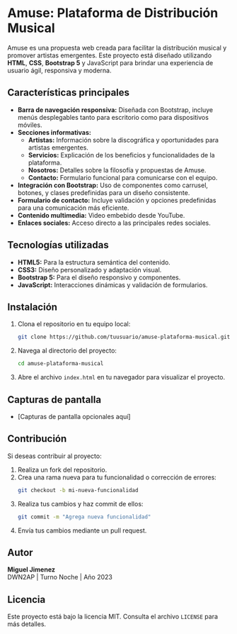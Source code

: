# Amuse: Plataforma de Distribución Musical

Amuse es una propuesta web creada para facilitar la distribución musical y promover artistas emergentes. Este proyecto está diseñado utilizando **HTML**, **CSS**, **Bootstrap 5** y JavaScript para brindar una experiencia de usuario ágil, responsiva y moderna.

## Características principales

- **Barra de navegación responsiva:** Diseñada con Bootstrap, incluye menús desplegables tanto para escritorio como para dispositivos móviles.
- **Secciones informativas:**
  - **Artistas:** Información sobre la discográfica y oportunidades para artistas emergentes.
  - **Servicios:** Explicación de los beneficios y funcionalidades de la plataforma.
  - **Nosotros:** Detalles sobre la filosofía y propuestas de Amuse.
  - **Contacto:** Formulario funcional para comunicarse con el equipo.
- **Integración con Bootstrap:** Uso de componentes como carrusel, botones, y clases predefinidas para un diseño consistente.
- **Formulario de contacto:** Incluye validación y opciones predefinidas para una comunicación más eficiente.
- **Contenido multimedia:** Video embebido desde YouTube.
- **Enlaces sociales:** Acceso directo a las principales redes sociales.

## Tecnologías utilizadas

- **HTML5:** Para la estructura semántica del contenido.
- **CSS3:** Diseño personalizado y adaptación visual.
- **Bootstrap 5:** Para el diseño responsivo y componentes.
- **JavaScript:** Interacciones dinámicas y validación de formularios.

## Instalación

1. Clona el repositorio en tu equipo local:
   ```bash
   git clone https://github.com/tuusuario/amuse-plataforma-musical.git
   ```
2. Navega al directorio del proyecto:
   ```bash
   cd amuse-plataforma-musical
   ```
3. Abre el archivo `index.html` en tu navegador para visualizar el proyecto.

## Capturas de pantalla

- [Capturas de pantalla opcionales aquí]

## Contribución

Si deseas contribuir al proyecto:

1. Realiza un fork del repositorio.
2. Crea una rama nueva para tu funcionalidad o corrección de errores:
   ```bash
   git checkout -b mi-nueva-funcionalidad
   ```
3. Realiza tus cambios y haz commit de ellos:
   ```bash
   git commit -m "Agrega nueva funcionalidad"
   ```
4. Envía tus cambios mediante un pull request.

## Autor

**Miguel Jimenez**\
DWN2AP | Turno Noche | Año 2023

## Licencia

Este proyecto está bajo la licencia MIT. Consulta el archivo `LICENSE` para más detalles.

